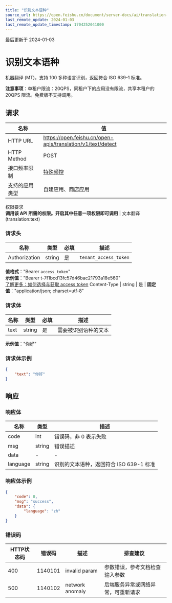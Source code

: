 ```yaml
---
title: "识别文本语种"
source_url: https://open.feishu.cn/document/server-docs/ai/translation-v1/detect
last_remote_update: 2024-01-03
last_remote_update_timestamp: 1704252041000
---
```

最后更新于 2024-01-03

# 识别文本语种

机器翻译 (MT)，支持 100 多种语言识别，返回符合 ISO 639-1 标准。

**注意事项**：单租户限流：20QPS，同租户下的应用没有限流，共享本租户的 20QPS 限流。免费版不支持调用。

## 请求
名称 | 值
---|---
HTTP URL | https://open.feishu.cn/open-apis/translation/v1/text/detect
HTTP Method | POST
接口频率限制 | [特殊频控](https://open.feishu.cn/document/ukTMukTMukTM/uUzN04SN3QjL1cDN)
支持的应用类型 | 自建应用、商店应用
权限要求  
            **调用该 API 所需的权限。开启其中任意一项权限即可调用** | 文本翻译(translation:text)

### 请求头

名称 | 类型 | 必填 | 描述
--- | --- | --- | ---
Authorization | string | 是 | `tenant_access_token`  
**值格式**："Bearer `access_token`"  
**示例值**："Bearer t-7f1bcd13fc57d46bac21793a18e560"  
[了解更多：如何选择与获取 access token](https://open.feishu.cn/document/uAjLw4CM/ugTN1YjL4UTN24CO1UjN/trouble-shooting/how-to-choose-which-type-of-token-to-use)
Content-Type | string | 是 | **固定值**："application/json; charset=utf-8"

### 请求体

名称 | 类型 | 必填 | 描述
--- | --- | --- | ---
text | string | 是 | 需要被识别语种的文本  
**示例值**："你好"

### 请求体示例
```json
{
    "text": "你好"
}
```

## 响应

### 响应体

名称 | 类型 | 描述
--- | --- | ---
code | int | 错误码，非 0 表示失败
msg | string | 错误描述
data | \- | \-
language | string | 识别的文本语种，返回符合 ISO 639-1 标准

### 响应体示例
```json
{
    "code": 0,
    "msg": "success",
    "data": {
        "language": "zh"
    }
}
```

### 错误码

HTTP状态码 | 错误码 | 描述 | 排查建议
--- | --- | --- | ---
400 | 1140101 | invalid param | 参数错误，参考文档检查输入参数
500 | 1140102 | network anomaly | 后端服务异常或网络异常，可重新请求

